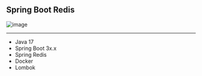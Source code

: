 Spring Boot Redis
---

  ![image](https://github.com/emirhan190341/springboot-redis/assets/67711815/791db0f3-4e7d-4436-a103-0ebfbd2df3d3)



---


- Java 17
- Spring Boot 3x.x
- Spring Redis
- Docker
- Lombok
